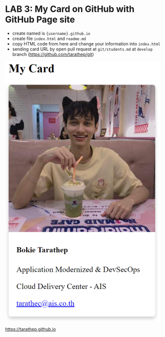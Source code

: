 # LAB 3: My Card on GitHub with GitHub Page site

- create named is `{username}.github.io`
- create file `index.html` and `readme.md`
- copy HTML code from here and change your information into `index.html`
- sending card URL by open pull request at `git/students.md` at `develop` branch (https://github.com/tarathep/git)

<img src="./img/image-20230223-041326.png">

 https://tarathep.github.io